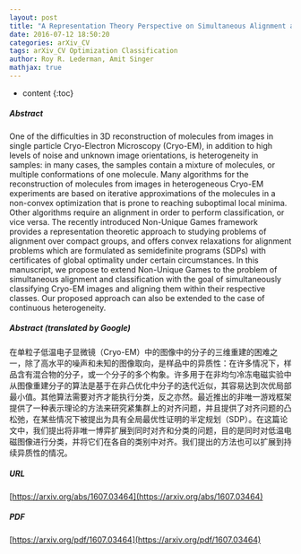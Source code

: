 ```yaml
---
layout: post
title: "A Representation Theory Perspective on Simultaneous Alignment and Classification"
date: 2016-07-12 18:50:20
categories: arXiv_CV
tags: arXiv_CV Optimization Classification
author: Roy R. Lederman, Amit Singer
mathjax: true
---
```


* content
{:toc}

##### Abstract
One of the difficulties in 3D reconstruction of molecules from images in single particle Cryo-Electron Microscopy (Cryo-EM), in addition to high levels of noise and unknown image orientations, is heterogeneity in samples: in many cases, the samples contain a mixture of molecules, or multiple conformations of one molecule. Many algorithms for the reconstruction of molecules from images in heterogeneous Cryo-EM experiments are based on iterative approximations of the molecules in a non-convex optimization that is prone to reaching suboptimal local minima. Other algorithms require an alignment in order to perform classification, or vice versa. The recently introduced Non-Unique Games framework provides a representation theoretic approach to studying problems of alignment over compact groups, and offers convex relaxations for alignment problems which are formulated as semidefinite programs (SDPs) with certificates of global optimality under certain circumstances. In this manuscript, we propose to extend Non-Unique Games to the problem of simultaneous alignment and classification with the goal of simultaneously classifying Cryo-EM images and aligning them within their respective classes. Our proposed approach can also be extended to the case of continuous heterogeneity.

##### Abstract (translated by Google)
在单粒子低温电子显微镜（Cryo-EM）中的图像中的分子的三维重建的困难之一，除了高水平的噪声和未知的图像取向，是样品中的异质性：在许多情况下，样品含有混合物的分子，或一个分子的多个构象。许多用于在非均匀冷冻电磁实验中从图像重建分子的算法是基于在非凸优化中分子的迭代近似，其容易达到次优局部最小值。其他算法需要对齐才能执行分类，反之亦然。最近推出的非唯一游戏框架提供了一种表示理论的方法来研究紧集群上的对齐问题，并且提供了对齐问题的凸松弛，在某些情况下被提出为具有全局最优性证明的半定规划（SDP）。在这篇论文中，我们提出将非唯一博弈扩展到同时对齐和分类的问题，目的是同时对低温电磁图像进行分类，并将它们在各自的类别中对齐。我们提出的方法也可以扩展到持续异质性的情况。

##### URL
[https://arxiv.org/abs/1607.03464](https://arxiv.org/abs/1607.03464)

##### PDF
[https://arxiv.org/pdf/1607.03464](https://arxiv.org/pdf/1607.03464)

